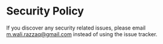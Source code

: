 # Security Policy

If you discover any security related issues, please email m.wali.razzaq@gmail.com instead of using the issue tracker.
